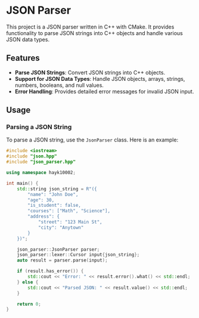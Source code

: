 # JSON Parser

This project is a JSON parser written in C++ with CMake. It provides functionality to parse JSON strings into C++ objects and handle various JSON data types.

## Features

- **Parse JSON Strings**: Convert JSON strings into C++ objects.
- **Support for JSON Data Types**: Handle JSON objects, arrays, strings, numbers, booleans, and null values.
- **Error Handling**: Provides detailed error messages for invalid JSON input.

## Usage

### Parsing a JSON String

To parse a JSON string, use the `JsonParser` class. Here is an example:

```cpp
#include <iostream>
#include "json.hpp"
#include "json_parser.hpp"

using namespace hayk10002;

int main() {
    std::string json_string = R"({
        "name": "John Doe",
        "age": 30,
        "is_student": false,
        "courses": ["Math", "Science"],
        "address": {
            "street": "123 Main St",
            "city": "Anytown"
        }
    })";

    json_parser::JsonParser parser;
    json_parser::lexer::Cursor input{json_string};
    auto result = parser.parse(input);

    if (result.has_error()) {
        std::cout << "Error: " << result.error().what() << std::endl;
    } else {
        std::cout << "Parsed JSON: " << result.value() << std::endl;
    }

    return 0;
}

